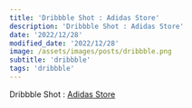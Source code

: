 ```yaml
---
title: 'Dribbble Shot : Adidas Store'
description: 'Dribbble Shot : Adidas Store'
date: '2022/12/28'
modified_date: '2022/12/28'
image: /assets/images/posts/dribbble.png
subtitle: 'dribbble'
tags: 'dribbble'
---
```


Dribbble Shot : [Adidas Store](https://dribbble.com/shots/12050867-Adidas-Store)
